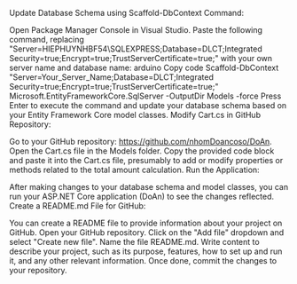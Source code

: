 Update Database Schema using Scaffold-DbContext Command:

Open Package Manager Console in Visual Studio.
Paste the following command, replacing "Server=HIEPHUYNHBF54\SQLEXPRESS;Database=DLCT;Integrated Security=true;Encrypt=true;TrustServerCertificate=true;" with your own server name and database name:
arduino
Copy code
Scaffold-DbContext "Server=Your_Server_Name;Database=DLCT;Integrated Security=true;Encrypt=true;TrustServerCertificate=true;" Microsoft.EntityFrameworkCore.SqlServer -OutputDir Models -force
Press Enter to execute the command and update your database schema based on your Entity Framework Core model classes.
Modify Cart.cs in GitHub Repository:

Go to your GitHub repository: https://github.com/nhomDoancoso/DoAn.
Open the Cart.cs file in the Models folder.
Copy the provided code block and paste it into the Cart.cs file, presumably to add or modify properties or methods related to the total amount calculation.
Run the Application:

After making changes to your database schema and model classes, you can run your ASP.NET Core application (DoAn) to see the changes reflected.
Create a README.md File for GitHub:

You can create a README file to provide information about your project on GitHub.
Open your GitHub repository.
Click on the "Add file" dropdown and select "Create new file".
Name the file README.md.
Write content to describe your project, such as its purpose, features, how to set up and run it, and any other relevant information.
Once done, commit the changes to your repository.
